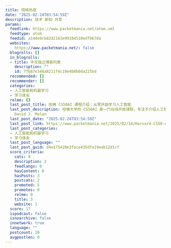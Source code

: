 ```yaml
---
title: 网络热度
date: "2025-02-24T03:54:59Z"
description: 技术 新知 共享
params:
  feedlink: https://www.packetmania.net/atom.xml
  feedtype: atom
  feedid: a14de9cb82d2163e99104510edfb67da
  websites:
    https://www.packetmania.net/: false
  blogrolls: []
  in_blogrolls:
  - title: 中文独立博客列表
    description: ""
    id: 7fb87e348a8211f4c19e4b0b0da225bd
  recommended: []
  recommender: []
  categories:
  - 人工智能和机器学习
  - 学习体会
  relme: {}
  last_post_title: 哈佛 CS50AI 课程介绍：从零开始学习人工智能
  last_post_description: 哈佛大学的 CS50AI 是一门在线开放课程，专注于介绍人工智能的基础知识，并使用 Python 进行编程和项目实践。该课程由哈佛大学教授
    David J. Malan
  last_post_date: "2025-02-24T03:54:59Z"
  last_post_link: https://www.packetmania.net/2025/02/16/Harvard-CS50-AI-intro/
  last_post_categories:
  - 人工智能和机器学习
  - 学习体会
  last_post_language: ""
  last_post_guid: d4e175420e3face435dfa19eab12d1cf
  score_criteria:
    cats: 0
    description: 3
    feedlangs: 0
    hasContent: 0
    hasPosts: 3
    postcats: 2
    promoted: 5
    promotes: 0
    relme: 0
    title: 3
    website: 1
  score: 17
  ispodcast: false
  isnoarchive: false
  innetwork: true
  language: ""
  postcount: 20
  avgpostlen: 0
---
```

